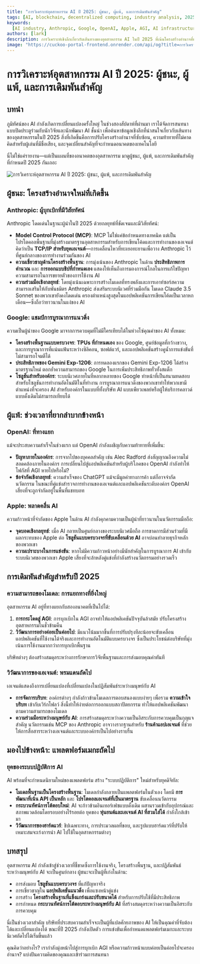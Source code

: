 ```yaml
---
title: "การวิเคราะห์อุตสาหกรรม AI ปี 2025: ผู้ชนะ, ผู้แพ้, และการเดิมพันสำคัญ"
tags: [AI, blockchain, decentralized computing, industry analysis, 2025]
keywords:
  [AI industry, Anthropic, Google, OpenAI, Apple, AGI, AI infrastructure]
authors: [lark]
description: การวิเคราะห์เชิงลึกเกี่ยวกับเส้นทางของอุตสาหกรรม AI ในปี 2025 ที่เน้นโครงสร้างอำนาจที่เกิดขึ้นใหม่, ความท้าทายสำหรับผู้เล่นที่มีชื่อเสียง, และการเดิมพันสำคัญที่กำลังกำหนดอนาคตของเทคโนโลยี
image: "https://cuckoo-portal-frontend.onrender.com/api/og?title=การวิเคราะห์อุตสาหกรรม%20AI%20ปี%202025:%20ผู้ชนะ,%20ผู้แพ้,%20และการเดิมพันสำคัญ"
---
```


# การวิเคราะห์อุตสาหกรรม AI ปี 2025: ผู้ชนะ, ผู้แพ้, และการเดิมพันสำคัญ

## บทนำ

ภูมิทัศน์ของ AI กำลังเกิดการเปลี่ยนแปลงครั้งใหญ่ ในช่วงสองสัปดาห์ที่ผ่านมา เราได้จัดการสนทนาแบบปิดประตูร่วมกับนักวิจัยและนักพัฒนา AI ชั้นนำ เพื่อค้นหาข้อมูลเชิงลึกที่น่าสนใจเกี่ยวกับเส้นทางของอุตสาหกรรมในปี 2025 สิ่งที่เกิดขึ้นคือการปรับโครงสร้างอำนาจที่ซับซ้อน, ความท้าทายที่ไม่คาดคิดสำหรับผู้เล่นที่มีชื่อเสียง, และจุดเปลี่ยนสำคัญที่จะกำหนดอนาคตของเทคโนโลยี

นี่ไม่ใช่แค่รายงาน—แต่เป็นแผนที่ของอนาคตของอุตสาหกรรม มาดูผู้ชนะ, ผู้แพ้, และการเดิมพันสำคัญที่กำหนดปี 2025 กันเถอะ

![การวิเคราะห์อุตสาหกรรม AI ปี 2025: ผู้ชนะ, ผู้แพ้, และการเดิมพันสำคัญ](https://cuckoo-portal-frontend.onrender.com/api/og?title=การวิเคราะห์อุตสาหกรรม%20AI%20ปี%202025:%20ผู้ชนะ,%20ผู้แพ้,%20และการเดิมพันสำคัญ)

## ผู้ชนะ: โครงสร้างอำนาจใหม่ที่เกิดขึ้น

### **Anthropic: ผู้บุกเบิกที่มีวิสัยทัศน์**

Anthropic โดดเด่นในฐานะผู้นำในปี 2025 ด้วยกลยุทธ์ที่ชัดเจนและมีวิสัยทัศน์:

- **Model Control Protocol (MCP)**: MCP ไม่ใช่แค่ข้อกำหนดทางเทคนิค แต่เป็นโปรโตคอลพื้นฐานที่มุ่งสร้างมาตรฐานอุตสาหกรรมสำหรับการเขียนโค้ดและการทำงานของเอเจนต์ คิดว่าเป็น **TCP/IP สำหรับยุคเอเจนต์**—การเคลื่อนไหวที่ทะเยอทะยานเพื่อวาง Anthropic ไว้ที่ศูนย์กลางของการทำงานร่วมกันของ AI
- **ความเชี่ยวชาญด้านโครงสร้างพื้นฐาน**: การมุ่งเน้นของ Anthropic ในด้าน **ประสิทธิภาพการคำนวณ** และ **การออกแบบชิปที่กำหนดเอง** แสดงให้เห็นถึงการมองการณ์ไกลในการแก้ไขปัญหาความสามารถในการขยายตัวของการใช้งาน AI
- **ความร่วมมือเชิงกลยุทธ์**: โดยมุ่งเน้นเฉพาะการสร้างโมเดลที่ทรงพลังและการเอาท์ซอร์สความสามารถเสริมให้กับพันธมิตร Anthropic ส่งเสริมระบบนิเวศที่ร่วมมือกัน โมเดล Claude 3.5 Sonnet ของพวกเขายังคงโดดเด่น ครองตำแหน่งสูงสุดในแอปพลิเคชันการเขียนโค้ดเป็นเวลาหกเดือน—ซึ่งถือว่ายาวนานในแง่ของ AI

### **Google: แชมป์การบูรณาการแนวดิ่ง**

ความเป็นผู้นำของ Google มาจากการควบคุมที่ไม่มีใครเทียบได้ในห่วงโซ่คุณค่าของ AI ทั้งหมด:

- **โครงสร้างพื้นฐานแบบครบวงจร**: **TPUs ที่กำหนดเอง** ของ Google, ศูนย์ข้อมูลที่กว้างขวาง, และการบูรณาการที่แน่นแฟ้นระหว่างซิลิคอน, ซอฟต์แวร์, และแอปพลิเคชันสร้างคูน้ำการแข่งขันที่ไม่สามารถโจมตีได้
- **ประสิทธิภาพของ Gemini Exp-1206**: การทดลองแรกของ Gemini Exp-1206 ได้สร้างมาตรฐานใหม่ ตอกย้ำความสามารถของ Google ในการเพิ่มประสิทธิภาพทั่วทั้งสแต็ก
- **โซลูชันสำหรับองค์กร**: ระบบนิเวศภายในที่หลากหลายของ Google ทำหน้าที่เป็นสนามทดสอบสำหรับโซลูชันการทำงานอัตโนมัติในที่ทำงาน การบูรณาการแนวดิ่งของพวกเขาทำให้พวกเขามีตำแหน่งที่จะครอง AI สำหรับองค์กรในแบบที่ทั้งบริษัท AI แบบเพียวเพลย์หรือผู้ให้บริการคลาวด์แบบดั้งเดิมไม่สามารถเทียบได้

## ผู้แพ้: ช่วงเวลาที่ยากลำบากข้างหน้า

### **OpenAI: ที่ทางแยก**

แม้จะประสบความสำเร็จในช่วงแรก แต่ OpenAI กำลังเผชิญกับความท้าทายที่เพิ่มขึ้น:

- **ปัญหาภายในองค์กร**: การจากไปของบุคคลสำคัญ เช่น Alec Radford ส่งสัญญาณถึงความไม่สอดคล้องภายในองค์กร การเปลี่ยนไปสู่แอปพลิเคชันสำหรับผู้บริโภคของ OpenAI กำลังทำให้โฟกัสที่ AGI หายไปหรือไม่?
- **ข้อจำกัดเชิงกลยุทธ์**: ความสำเร็จของ ChatGPT แม้จะมีมูลค่าทางการค้า แต่ก็อาจจำกัดนวัตกรรม ในขณะที่คู่แข่งสำรวจการทำงานของเอเจนต์และแอปพลิเคชันระดับองค์กร OpenAI เสี่ยงที่จะถูกจำกัดอยู่ในพื้นที่แชทบอท

### **Apple: พลาดคลื่น AI**

ความก้าวหน้าที่จำกัดของ Apple ในด้าน AI กำลังคุกคามความเป็นผู้นำที่ยาวนานในนวัตกรรมมือถือ:

- **จุดบอดเชิงกลยุทธ์**: เมื่อ AI กลายเป็นศูนย์กลางของระบบนิเวศมือถือ การขาดการมีส่วนร่วมที่มีผลกระทบของ Apple ต่อ **โซลูชันแบบครบวงจรที่ขับเคลื่อนด้วย AI** อาจบ่อนทำลายธุรกิจหลักของพวกเขา
- **ความเปราะบางในการแข่งขัน**: หากไม่มีความก้าวหน้าอย่างมีนัยสำคัญในการบูรณาการ AI เข้ากับระบบนิเวศของพวกเขา Apple เสี่ยงที่จะล้าหลังคู่แข่งที่กำลังสร้างนวัตกรรมอย่างรวดเร็ว

## การเดิมพันสำคัญสำหรับปี 2025

### **ความสามารถของโมเดล: การแยกทางที่ยิ่งใหญ่**

อุตสาหกรรม AI อยู่ที่ทางแยกกับสองอนาคตที่เป็นไปได้:

1. **การกระโดดสู่ AGI**: การบุกเบิกใน AGI อาจทำให้แอปพลิเคชันปัจจุบันล้าสมัย ปรับโครงสร้างอุตสาหกรรมในชั่วข้ามคืน
2. **วิวัฒนาการอย่างค่อยเป็นค่อยไป**: มีแนวโน้มมากขึ้นที่การปรับปรุงทีละน้อยจะขับเคลื่อนแอปพลิเคชันที่ใช้งานได้จริงและการทำงานอัตโนมัติแบบครบวงจร ซึ่งเป็นประโยชน์ต่อบริษัทที่มุ่งเน้นการใช้งานมากกว่าการบุกเบิกพื้นฐาน

บริษัทต่างๆ ต้องสร้างสมดุลระหว่างการรักษาการวิจัยพื้นฐานและการส่งมอบคุณค่าทันที

### **วิวัฒนาการของเอเจนต์: พรมแดนถัดไป**

เอเจนต์แสดงถึงการเปลี่ยนแปลงที่เปลี่ยนแปลงในปฏิสัมพันธ์ระหว่างมนุษย์กับ AI

- **การจัดการบริบท**: องค์กรต่างๆ กำลังก้าวข้ามโมเดลการตอบสนองแบบง่ายๆ เพื่อรวม **ความเข้าใจบริบท** เข้ากับเวิร์กโฟลว์ สิ่งนี้ทำให้ง่ายต่อการออกแบบสถาปัตยกรรม ทำให้แอปพลิเคชันพัฒนาตามความสามารถของโมเดล
- **ความร่วมมือระหว่างมนุษย์กับ AI**: การสร้างสมดุลระหว่างความเป็นอิสระกับการควบคุมเป็นกุญแจสำคัญ นวัตกรรมเช่น MCP ของ Anthropic อาจวางรากฐานสำหรับ **ร้านค้าแอปเอเจนต์** ที่ช่วยให้การสื่อสารระหว่างเอเจนต์และระบบองค์กรเป็นไปอย่างราบรื่น

## มองไปข้างหน้า: แพลตฟอร์มเมกะถัดไป

### **ยุคของระบบปฏิบัติการ AI**

AI พร้อมที่จะกำหนดนิยามใหม่ของแพลตฟอร์ม สร้าง "ระบบปฏิบัติการ" ใหม่สำหรับยุคดิจิทัล:

- **โมเดลพื้นฐานเป็นโครงสร้างพื้นฐาน**: โมเดลกำลังกลายเป็นแพลตฟอร์มในตัวเอง โดยมี **การพัฒนาที่เน้น API เป็นหลัก** และ **โปรโตคอลเอเจนต์ที่เป็นมาตรฐาน** ขับเคลื่อนนวัตกรรม
- **กระบวนทัศน์การโต้ตอบใหม่**: AI จะก้าวข้ามอินเทอร์เฟซแบบดั้งเดิม ผสานรวมเข้ากับอุปกรณ์และสภาพแวดล้อมโดยรอบอย่างไร้รอยต่อ ยุคของ **หุ่นยนต์และเอเจนต์ AI ที่สวมใส่ได้** กำลังใกล้เข้ามา
- **วิวัฒนาการของฮาร์ดแวร์**: ชิปเฉพาะทาง, การประมวลผลที่ขอบ, และรูปแบบฮาร์ดแวร์ที่ปรับให้เหมาะสมจะเร่งการนำ AI ไปใช้ในอุตสาหกรรมต่างๆ

## บทสรุป

อุตสาหกรรม AI กำลังเข้าสู่ช่วงเวลาที่ชี้ขาดซึ่งการใช้งานจริง, โครงสร้างพื้นฐาน, และปฏิสัมพันธ์ระหว่างมนุษย์กับ AI จะเป็นศูนย์กลาง ผู้ชนะจะเป็นผู้ที่เก่งในด้าน:

- การส่งมอบ **โซลูชันแบบครบวงจร** ที่แก้ปัญหาจริง
- การเชี่ยวชาญใน **แอปพลิเคชันแนวดิ่ง** เพื่อแซงหน้าคู่แข่ง
- การสร้าง **โครงสร้างพื้นฐานที่แข็งแกร่งและปรับขนาดได้** สำหรับการปรับใช้ที่มีประสิทธิภาพ
- การกำหนด **กระบวนทัศน์การโต้ตอบระหว่างมนุษย์กับ AI** ที่สร้างสมดุลระหว่างความเป็นอิสระกับการควบคุม

นี่เป็นช่วงเวลาสำคัญ บริษัทที่ประสบความสำเร็จจะเป็นผู้ที่แปลศักยภาพของ AI ให้เป็นคุณค่าที่จับต้องได้และเปลี่ยนแปลงได้ ขณะที่ปี 2025 กำลังเปิดตัว การแข่งขันเพื่อกำหนดแพลตฟอร์มเมกะและระบบนิเวศถัดไปได้เริ่มขึ้นแล้ว

คุณคิดว่าอย่างไร? เรากำลังมุ่งหน้าไปสู่การบุกเบิก AGI หรือความก้าวหน้าแบบค่อยเป็นค่อยไปจะครองอำนาจ? แบ่งปันความคิดของคุณและเข้าร่วมการสนทนา